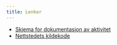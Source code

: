 ```yaml
---
title: Lenker
---
```


- [Skjema for dokumentasjon av aktivitet](/documents/Aktivitetslogg.pdf)
- [Nettstedets kildekode](https://github.com/echozio/lpk-website)
